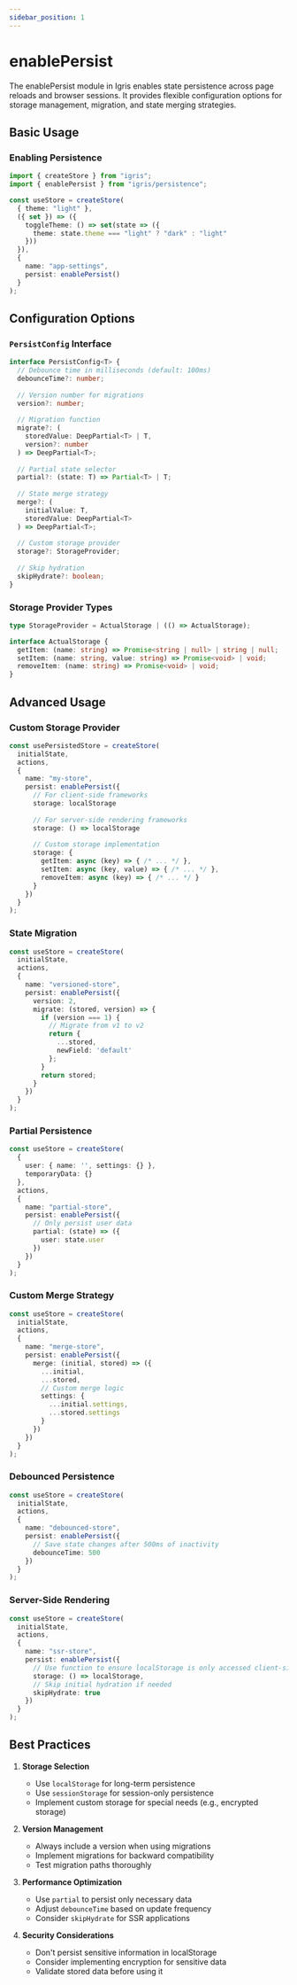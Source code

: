 ```yaml
---
sidebar_position: 1
---
```


# enablePersist

The enablePersist module in Igris enables state persistence across page reloads and browser sessions. It provides flexible configuration options for storage management, migration, and state merging strategies.

## Basic Usage

### Enabling Persistence

```typescript
import { createStore } from "igris";
import { enablePersist } from "igris/persistence";

const useStore = createStore(
  { theme: "light" },
  ({ set }) => ({
    toggleTheme: () => set(state => ({
      theme: state.theme === "light" ? "dark" : "light"
    }))
  }),
  {
    name: "app-settings",
    persist: enablePersist()
  }
);
```

## Configuration Options

### `PersistConfig` Interface

```typescript
interface PersistConfig<T> {
  // Debounce time in milliseconds (default: 100ms)
  debounceTime?: number;
  
  // Version number for migrations
  version?: number;
  
  // Migration function
  migrate?: (
    storedValue: DeepPartial<T> | T,
    version?: number
  ) => DeepPartial<T>;
  
  // Partial state selector
  partial?: (state: T) => Partial<T> | T;
  
  // State merge strategy
  merge?: (
    initialValue: T,
    storedValue: DeepPartial<T>
  ) => DeepPartial<T>;
  
  // Custom storage provider
  storage?: StorageProvider;
  
  // Skip hydration
  skipHydrate?: boolean;
}
```

### Storage Provider Types

```typescript
type StorageProvider = ActualStorage | (() => ActualStorage);

interface ActualStorage {
  getItem: (name: string) => Promise<string | null> | string | null;
  setItem: (name: string, value: string) => Promise<void> | void;
  removeItem: (name: string) => Promise<void> | void;
}
```

## Advanced Usage

### Custom Storage Provider

```typescript
const usePersistedStore = createStore(
  initialState,
  actions,
  {
    name: "my-store",
    persist: enablePersist({
      // For client-side frameworks
      storage: localStorage
      
      // For server-side rendering frameworks
      storage: () => localStorage
      
      // Custom storage implementation
      storage: {
        getItem: async (key) => { /* ... */ },
        setItem: async (key, value) => { /* ... */ },
        removeItem: async (key) => { /* ... */ }
      }
    })
  }
);
```

### State Migration

```typescript
const useStore = createStore(
  initialState,
  actions,
  {
    name: "versioned-store",
    persist: enablePersist({
      version: 2,
      migrate: (stored, version) => {
        if (version === 1) {
          // Migrate from v1 to v2
          return {
            ...stored,
            newField: 'default'
          };
        }
        return stored;
      }
    })
  }
);
```

### Partial Persistence

```typescript
const useStore = createStore(
  {
    user: { name: '', settings: {} },
    temporaryData: {}
  },
  actions,
  {
    name: "partial-store",
    persist: enablePersist({
      // Only persist user data
      partial: (state) => ({
        user: state.user
      })
    })
  }
);
```

### Custom Merge Strategy

```typescript
const useStore = createStore(
  initialState,
  actions,
  {
    name: "merge-store",
    persist: enablePersist({
      merge: (initial, stored) => ({
        ...initial,
        ...stored,
        // Custom merge logic
        settings: {
          ...initial.settings,
          ...stored.settings
        }
      })
    })
  }
);
```

### Debounced Persistence

```typescript
const useStore = createStore(
  initialState,
  actions,
  {
    name: "debounced-store",
    persist: enablePersist({
      // Save state changes after 500ms of inactivity
      debounceTime: 500
    })
  }
);
```

### Server-Side Rendering

```typescript
const useStore = createStore(
  initialState,
  actions,
  {
    name: "ssr-store",
    persist: enablePersist({
      // Use function to ensure localStorage is only accessed client-side
      storage: () => localStorage,
      // Skip initial hydration if needed
      skipHydrate: true
    })
  }
);
```

## Best Practices

1. **Storage Selection**
   - Use `localStorage` for long-term persistence
   - Use `sessionStorage` for session-only persistence
   - Implement custom storage for special needs (e.g., encrypted storage)

2. **Version Management**
   - Always include a version when using migrations
   - Implement migrations for backward compatibility
   - Test migration paths thoroughly

3. **Performance Optimization**
   - Use `partial` to persist only necessary data
   - Adjust `debounceTime` based on update frequency
   - Consider `skipHydrate` for SSR applications

4. **Security Considerations**
   - Don't persist sensitive information in localStorage
   - Consider implementing encryption for sensitive data
   - Validate stored data before using it